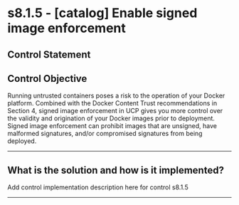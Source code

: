 # s8.1.5 - \[catalog\] Enable signed image enforcement

## Control Statement

## Control Objective

Running untrusted containers poses a risk to the operation of your Docker platform. Combined with the Docker Content Trust recommendations in Section 4, signed image enforcement in UCP gives you more control over the validity and origination of your Docker images prior to deployment. Signed image enforcement can prohibit images that are unsigned, have malformed signatures, and/or compromised signatures from being deployed.

______________________________________________________________________

## What is the solution and how is it implemented?

Add control implementation description here for control s8.1.5

______________________________________________________________________

